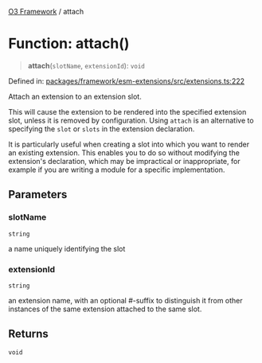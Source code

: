 [O3 Framework](../API.md) / attach

# Function: attach()

> **attach**(`slotName`, `extensionId`): `void`

Defined in: [packages/framework/esm-extensions/src/extensions.ts:222](https://github.com/openmrs/openmrs-esm-core/blob/main/packages/framework/esm-extensions/src/extensions.ts#L222)

Attach an extension to an extension slot.

This will cause the extension to be rendered into the specified
extension slot, unless it is removed by configuration. Using
`attach` is an alternative to specifying the `slot` or `slots`
in the extension declaration.

It is particularly useful when creating a slot into which
you want to render an existing extension. This enables you
to do so without modifying the extension's declaration, which
may be impractical or inappropriate, for example if you are
writing a module for a specific implementation.

## Parameters

### slotName

`string`

a name uniquely identifying the slot

### extensionId

`string`

an extension name, with an optional #-suffix
   to distinguish it from other instances of the same extension
   attached to the same slot.

## Returns

`void`
